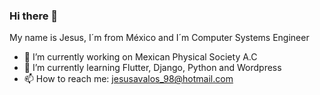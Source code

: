 ### Hi there 👋

 My name is Jesus, I´m from México and I´m Computer Systems Engineer 

- 🔭 I’m currently working on Mexican Physical Society A.C
- 🌱 I’m currently learning Flutter, Django, Python and Wordpress
- 📫 How to reach me: jesusavalos_98@hotmail.com

<!--
**Jechu98/Jechu98** is a ✨ _special_ ✨ repository because its `README.md` (this file) appears on your GitHub profile.

Here are some ideas to get you started:

- 🔭 I’m currently working on Mexican Physical Society A.C
- 🌱 I’m currently learning Flutter, Django, Python and Wordpress
- 📫 How to reach me: jesusavalos_98@hotmail.com
-->
